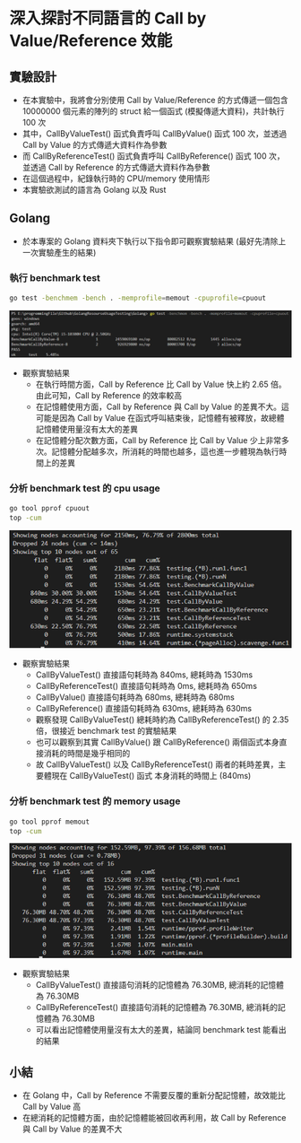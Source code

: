 # 深入探討不同語言的 Call by Value/Reference 效能
## 實驗設計
* 在本實驗中，我將會分別使用 Call by Value/Reference 的方式傳遞一個包含 10000000 個元素的陣列的 struct 給一個函式 (模擬傳遞大資料)，共計執行 100 次
* 其中，CallByValueTest() 函式負責呼叫 CallByValue() 函式 100 次，並透過 Call by Value 的方式傳遞大資料作為參數
* 而 CallByReferenceTest() 函式負責呼叫 CallByReference() 函式 100 次，並透過 Call by Reference 的方式傳遞大資料作為參數
* 在這個過程中，紀錄執行時的 CPU/memory 使用情形
* 本實驗欲測試的語言為 Golang 以及 Rust

## Golang
* 於本專案的 Golang 資料夾下執行以下指令即可觀察實驗結果 (最好先清除上一次實驗產生的結果)
### 執行 benchmark test
```bash
go test -benchmem -bench . -memprofile=memout -cpuprofile=cpuout
```

![alt text](image.png)
* 觀察實驗結果
    * 在執行時間方面，Call by Reference 比 Call by Value 快上約 2.65 倍。由此可知，Call by Reference 的效率較高
    * 在記憶體使用方面，Call by Reference 與 Call by Value 的差異不大。這可能是因為 Call by Value 在函式呼叫結束後，記憶體有被釋放，故總體記憶體使用量沒有太大的差異
    * 在記憶體分配次數方面，Call by Reference 比 Call by Value 少上非常多次。記憶體分配越多次，所消耗的時間也越多，這也進一步體現為執行時間上的差異

### 分析 benchmark test 的 cpu usage
```bash
go tool pprof cpuout
top -cum
```

![alt text](image-3.png)
* 觀察實驗結果
  * CallByValueTest() 直接語句耗時為 840ms, 總耗時為 1530ms
  * CallByReferenceTest() 直接語句耗時為 0ms, 總耗時為 650ms
  * CallByValue() 直接語句耗時為 680ms, 總耗時為 680ms
  * CallByReference() 直接語句耗時為 630ms, 總耗時為 630ms
  * 觀察發現 CallByValueTest() 總耗時約為 CallByReferenceTest() 的 2.35 倍，很接近 benchmark test 的實驗結果
  * 也可以觀察到其實 CallByValue() 跟 CallByReference() 兩個函式本身直接消耗的時間是幾乎相同的
  * 故 CallByValueTest() 以及 CallByReferenceTest() 兩者的耗時差異，主要體現在 CallByValueTest() 函式 本身消耗的時間上 (840ms)

### 分析 benchmark test 的 memory usage
```bash
go tool pprof memout
top -cum
```

![alt text](image-1.png)
* 觀察實驗結果
  * CallByValueTest() 直接語句消耗的記憶體為 76.30MB, 總消耗的記憶體為 76.30MB
  * CallByReferenceTest() 直接語句消耗的記憶體為 76.30MB, 總消耗的記憶體為 76.30MB
  * 可以看出記憶體使用量沒有太大的差異，結論同 benchmark test 能看出的結果

## 小結
* 在 Golang 中，Call by Reference 不需要反覆的重新分配記憶體，故效能比 Call by Value 高
* 在總消耗的記憶體方面，由於記憶體能被回收再利用，故 Call by Reference 與 Call by Value 的差異不大
